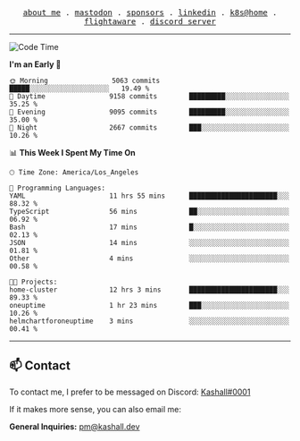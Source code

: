 <p align="center">
  <samp>
    <a href="https://jordanjones.org/">about me</a> .
    <a rel="me" href="https://mastodon.social/@kashall">mastodon</a> .
    <a href="https://github.com/sponsors/kashalls">sponsors</a> .
    <a href="https://linkedin.com/in/jordpjones">linkedin</a> .
    <a href="https://github.com/kashalls/home-cluster">k8s@home</a> .
    <a href="https://flightaware.com/adsb/stats/user/kashalls">flightaware</a> .
    <a href="https://discord.gg/V2WrCfqba9">discord server</a>
  </samp>
</p>

---

<!--START_SECTION:waka-->
![Code Time](http://img.shields.io/badge/Code%20Time-1%2C517%20hrs%2041%20mins-blue)

**I'm an Early 🐤** 

```text
🌞 Morning                5063 commits        █████░░░░░░░░░░░░░░░░░░░░   19.49 % 
🌆 Daytime                9158 commits        █████████░░░░░░░░░░░░░░░░   35.25 % 
🌃 Evening                9095 commits        █████████░░░░░░░░░░░░░░░░   35.00 % 
🌙 Night                  2667 commits        ███░░░░░░░░░░░░░░░░░░░░░░   10.26 % 
```


📊 **This Week I Spent My Time On** 

```text
🕑︎ Time Zone: America/Los_Angeles

💬 Programming Languages: 
YAML                     11 hrs 55 mins      ██████████████████████░░░   88.32 % 
TypeScript               56 mins             ██░░░░░░░░░░░░░░░░░░░░░░░   06.92 % 
Bash                     17 mins             █░░░░░░░░░░░░░░░░░░░░░░░░   02.13 % 
JSON                     14 mins             ░░░░░░░░░░░░░░░░░░░░░░░░░   01.81 % 
Other                    4 mins              ░░░░░░░░░░░░░░░░░░░░░░░░░   00.58 % 

🐱‍💻 Projects: 
home-cluster             12 hrs 3 mins       ██████████████████████░░░   89.33 % 
oneuptime                1 hr 23 mins        ███░░░░░░░░░░░░░░░░░░░░░░   10.26 % 
helmchartforoneuptime    3 mins              ░░░░░░░░░░░░░░░░░░░░░░░░░   00.41 % 
```


<!--END_SECTION:waka-->

---

## 📫 Contact

To contact me, I prefer to be messaged on Discord:  [Kashall#0001](https://discord.com/users/201077739589992448)

If it makes more sense, you can also email me:

**General Inquiries:** pm@kashall.dev  
